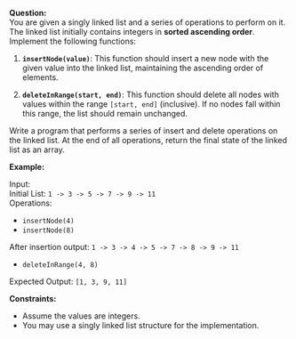 **Question:**  
You are given a singly linked list and a series of operations to perform on it. The linked list initially contains integers in **sorted ascending order**. Implement the following functions:

1. **`insertNode(value)`**: This function should insert a new node with the given value into the linked list, maintaining the ascending order of elements.
   
2. **`deleteInRange(start, end)`**: This function should delete all nodes with values within the range `[start, end]` (inclusive). If no nodes fall within this range, the list should remain unchanged.

Write a program that performs a series of insert and delete operations on the linked list. At the end of all operations, return the final state of the linked list as an array.

**Example:**

Input:  
Initial List: `1 -> 3 -> 5 -> 7 -> 9 -> 11`  
Operations:  
- `insertNode(4)`
- `insertNode(8)`

After insertion output: `1 -> 3 -> 4 -> 5 -> 7 -> 8 -> 9 -> 11`
- `deleteInRange(4, 8)`

Expected Output: `[1, 3, 9, 11]`

**Constraints:**
- Assume the values are integers.
- You may use a singly linked list structure for the implementation.